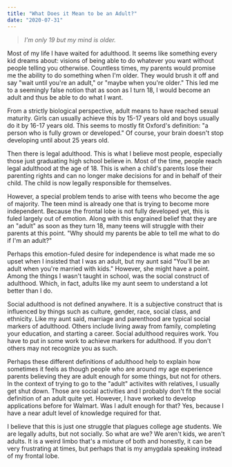 ```yaml
---
title: "What Does it Mean to be an Adult?"
date: "2020-07-31"
---
```


> *I'm only 19 but my mind is older.*

Most of my life I have waited for adulthood. It seems like something
every kid dreams about: visions of being able to do whatever you want
without people telling you otherwise. Countless times, my parents
would promise me the ability to do something when I'm older. They would
brush it off and say "wait until you're an adult," or "maybe when you're
older." This led me to a seemingly false notion that as soon as I turn 
18, I would become an adult and thus be able to do what I want.

From a strictly biological perspective, adult means to have reached
sexual maturity. Girls can usually achieve this by 15-17 years old 
and boys usually do it by 16-17 years old. This seems to mostly fit
Oxford's definition: "a person who is fully grown or developed." Of 
course, your brain doesn't stop developing until about 25 years old.

Then there is legal adulthood. This is what I believe most people,
especially those just graduating high school believe in. Most of the time,
people reach legal adulthood at the age of 18. This is when a child's
parents lose their parenting rights and can no longer make decisions
for and in behalf of their child. The child is now legally responsible
for themselves.

However, a special problem tends to arise with teens who become the age 
of majority. The teen mind is already one that is trying to become more
independent. Because the frontal lobe is not fully developed yet, this
is fuled largely out of emotion. Along with this engrained belief that
they are an "adult" as soon as they turn 18, many teens will struggle 
with their parents at this point. "Why should my parents be able to
tell me what to do if I'm an adult?"

Perhaps this emotion-fuled desire for independence is what made me so
upset when I insisted that I was an adult, but my aunt said "You'll be
an adult when you're married with kids." However, she might have a point.
Among the things I wasn't taught in school, was the social construct of 
adulthood. Which, in fact, adults like my aunt seem to understand a lot
better than I do.

Social adulthood is not defined anywhere. It is a subjective construct
that is influenced by things such as culture, gender, race, social class, 
and ethnicity. Like my aunt said, marriage and parenthood are typical
social markers of adulthood. Others include living away from family, 
completing your education, and starting a career. Social adulthood
requires work. You have to put in some work to achieve markers for adulthood.
If you don't others may not recognize you as such.

Perhaps these different definitions of adulthood help to explain how sometimes
it feels as though people who are around my age experience parents believing
they are adult enough for some things, but not for others. In the context
of trying to go to the "adult" activites with relatives, I usually get shut down.
Those are social activities and I probably don't fit the social definition of
an adult quite yet. However, I have worked to develop applications before for Walmart.
Was I adult enough for that? Yes, because I have a near adult level of knowledge
required for that.

I believe that this is just one struggle that plagues college age students.
We are legally adults, but not socially. So what are we? We aren't kids, we aren't 
adults. It is a weird limbo that's a mixture of both and honestly, it can be very
frustrating at times, but perhaps that is my amygdala speaking instead of my frontal
lobe.
